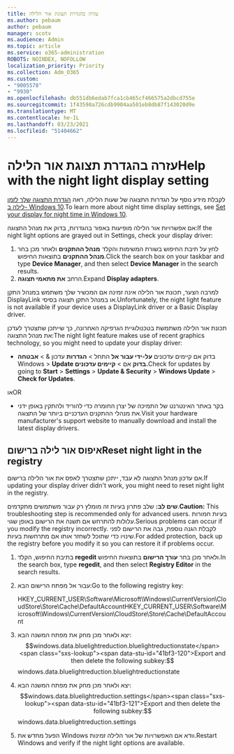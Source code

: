 ```yaml
---
title: עזרה בהגדרת תצוגת אור הלילה
ms.author: pebaum
author: pebaum
manager: scotv
ms.audience: Admin
ms.topic: article
ms.service: o365-administration
ROBOTS: NOINDEX, NOFOLLOW
localization_priority: Priority
ms.collection: Adm_O365
ms.custom:
- "9005578"
- "9930"
ms.openlocfilehash: db551db6edab7fca1cb465cf466575a2dbcd755e
ms.sourcegitcommit: 1f43598a726cdb9904aa501eb8db87f143020d9e
ms.translationtype: MT
ms.contentlocale: he-IL
ms.lasthandoff: 03/23/2021
ms.locfileid: "51404662"
---
```

# <a name="help-with-the-night-light-display-setting"></a><span data-ttu-id="41bf3-102">עזרה בהגדרת תצוגת אור הלילה</span><span class="sxs-lookup"><span data-stu-id="41bf3-102">Help with the night light display setting</span></span>

<span data-ttu-id="41bf3-103">לקבלת מידע נוסף על הגדרות התצוגה של שעות הלילה, ראה [הגדרת התצוגה שלך לזמן לילה ב- Windows 10](https://support.microsoft.com/windows/set-your-display-for-night-time-in-windows-10-18fe903a-e0a1-8326-4c68-fd23d7aaf136).</span><span class="sxs-lookup"><span data-stu-id="41bf3-103">To learn more about night time display settings, see [Set your display for night time in Windows 10](https://support.microsoft.com/windows/set-your-display-for-night-time-in-windows-10-18fe903a-e0a1-8326-4c68-fd23d7aaf136).</span></span>

<span data-ttu-id="41bf3-104">אם אפשרויות אור הלילה מופיעות באפור בהגדרות, בדוק את מנהל התצוגה:</span><span class="sxs-lookup"><span data-stu-id="41bf3-104">If the night light options are grayed out in Settings, check your display driver:</span></span> 

1. <span data-ttu-id="41bf3-105">לחץ על תיבת החיפוש בשורת המשימות והקלד **מנהל ההתקנים** ולאחר מכן בחר **מנהל ההתקנים** בתוצאות החיפוש.</span><span class="sxs-lookup"><span data-stu-id="41bf3-105">Click the search box on your taskbar and type **Device Manager**, and then select **Device Manager** in the search results.</span></span>
1. <span data-ttu-id="41bf3-106">הרחב **את מתאמי תצוגה**.</span><span class="sxs-lookup"><span data-stu-id="41bf3-106">Expand **Display adapters**.</span></span> 

<span data-ttu-id="41bf3-107">למרבה הצער, תכונת אור הלילה אינה זמינה אם המכשיר שלך משתמש במנהל התקן DisplayLink או במנהל התקן תצוגה בסיסי.</span><span class="sxs-lookup"><span data-stu-id="41bf3-107">Unfortunately, the night light feature is not available if your device uses a DisplayLink driver or a Basic Display driver.</span></span>

<span data-ttu-id="41bf3-108">תכונת אור הלילה משתמשת בטכנולוגיית הגרפיקה האחרונה, כך שייתכן שתצטרך לעדכן את מנהל התצוגה:</span><span class="sxs-lookup"><span data-stu-id="41bf3-108">The night light feature makes use of recent graphics technology, so you might need to update your display driver:</span></span>  

- <span data-ttu-id="41bf3-109">בדוק אם קיימים עדכונים **על-ידי עבור אל** התחל  >  **הגדרות** עדכון &  >  **אבטחה** Windows  >  **Update בדוק** אם  >  **קיימים עדכונים.**</span><span class="sxs-lookup"><span data-stu-id="41bf3-109">Check for updates by going to **Start** > **Settings** > **Update & Security** > **Windows Update** > **Check for Updates**.</span></span>  

<span data-ttu-id="41bf3-110">או</span><span class="sxs-lookup"><span data-stu-id="41bf3-110">OR</span></span>

- <span data-ttu-id="41bf3-111">בקר באתר האינטרנט של התמיכה של יצרן החומרה כדי להוריד ולהתקין באופן ידני את מנהלי ההתקנים העדכניים ביותר של התצוגה.</span><span class="sxs-lookup"><span data-stu-id="41bf3-111">Visit your hardware manufacturer's support website to manually download and install the latest display drivers.</span></span>

## <a name="reset-night-light-in-the-registry"></a><span data-ttu-id="41bf3-112">איפוס אור לילה ברישום</span><span class="sxs-lookup"><span data-stu-id="41bf3-112">Reset night light in the registry</span></span>

<span data-ttu-id="41bf3-113">אם עדכון מנהל התצוגה לא עבד, ייתכן שתצטרך לאפס את אור הלילה ברישום.</span><span class="sxs-lookup"><span data-stu-id="41bf3-113">If updating your display driver didn't work, you might need to reset night light in the registry.</span></span>  

<span data-ttu-id="41bf3-114">**שים לב:** שלב פתרון בעיות זה מומלץ רק עבור משתמשים מתקדמים.</span><span class="sxs-lookup"><span data-stu-id="41bf3-114">**Caution:** This troubleshooting step is recommended only for advanced users.</span></span> <span data-ttu-id="41bf3-115">בעיות חמורות עלולות להתרחש אם תשנה את הרישום באופן שגוי.</span><span class="sxs-lookup"><span data-stu-id="41bf3-115">Serious problems can occur if you modify the registry incorrectly.</span></span> <span data-ttu-id="41bf3-116">לקבלת הגנה נוספת, גבה את הרישום לפני שינויו כדי שתוכל לשחזר אותו אם מתרחשות בעיות.</span><span class="sxs-lookup"><span data-stu-id="41bf3-116">For added protection, back up the registry before you modify it so  you can restore it if problems occur.</span></span>

1. <span data-ttu-id="41bf3-117">בתיבת החיפוש, הקלד **regedit** ולאחר מכן בחר **עורך הרישום** בתוצאות החיפוש.</span><span class="sxs-lookup"><span data-stu-id="41bf3-117">In the search box, type **regedit**, and then select **Registry Editor** in the search results.</span></span>

1. <span data-ttu-id="41bf3-118">עבור אל מפתח הרישום הבא:</span><span class="sxs-lookup"><span data-stu-id="41bf3-118">Go to the following registry key:</span></span> 

    <span data-ttu-id="41bf3-119">HKEY_CURRENT_USER\Software\Microsoft\Windows\CurrentVersion\CloudStore\Store\Cache\DefaultAccount</span><span class="sxs-lookup"><span data-stu-id="41bf3-119">HKEY_CURRENT_USER\Software\Microsoft\Windows\CurrentVersion\CloudStore\Store\Cache\DefaultAccount</span></span>

1. <span data-ttu-id="41bf3-120">יצא ולאחר מכן מחק את מפתח המשנה הבא:$$windows.data.bluelightreduction.bluelightreductionstate</span><span class="sxs-lookup"><span data-stu-id="41bf3-120">Export and then delete the following subkey:$$windows.data.bluelightreduction.bluelightreductionstate</span></span>

1. <span data-ttu-id="41bf3-121">יצא ולאחר מכן מחק את מפתח המשנה הבא:$$windows.data.bluelightreduction.settings</span><span class="sxs-lookup"><span data-stu-id="41bf3-121">Export and then delete the following subkey:$$windows.data.bluelightreduction.settings</span></span>

1. <span data-ttu-id="41bf3-122">הפעל מחדש את Windows וודא אם האפשרויות של אור הלילה זמינות.</span><span class="sxs-lookup"><span data-stu-id="41bf3-122">Restart Windows and verify if the night light options are available.</span></span>


